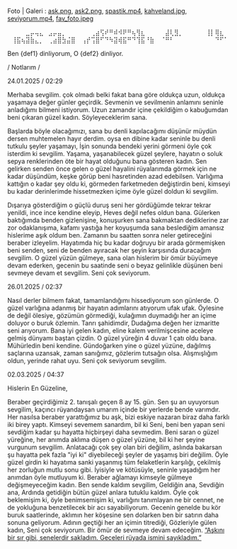 Foto | Galeri : [ask.png](https://files.catbox.moe/ndczx1.png), [ask2.png](https://files.catbox.moe/bs6aj9.png), 
[spastik.mp4](https://files.catbox.moe/sl0r91.mp4), [kahveland.jpg](https://files.catbox.moe/i8od74.jpeg), [seviyorum.mp4](https://files.catbox.moe/7knbxd.mp4), [fav_foto.jpeg](https://files.catbox.moe/5r1thr.jpeg)

⠀⠀⠀⠀⣀⡤⢤⣄⠀⣠⡤⣤⡀⠀⠀⠀
⠀⠀⢀⣴⢫⠞⠛⠾⠺⠟⠛⢦⢻⣆⠀⠀
⠀⠀⣼⢇⣻⡀⠀⠀⠀⠀⠀⢸⡇⢿⣆⠀
⠀⢸⣯⢦⣽⣷⣄⡀⠀⢀⣴⣿⣳⣬⣿⠀
⢠⡞⢩⣿⠋⠙⠳⣽⢾⣯⠛⠙⢹⣯⠘⣷
⠀⠈⠛⠃⠀⠀⠀⠀⠀⠀⠀⠀⠀⠙⠋⠁

Ben {def1} dinliyorum, O {def2} dinliyor.

/ Notlarım /

24.01.2025 / 02:29

Merhaba sevgilim. çok olmadı belki fakat bana göre oldukça uzun, oldukça yaşamaya değer günler geçirdik.
Sevmenin ve sevilmenin anlamını seninle anladığımı bilmeni istiyorum. 
Uzun zamandır içine çekildiğim o kabuğumdan beni çıkaran güzel kadın. Söyleyeceklerim sana.

Başlarda böyle olacağımızı, sana bu denli kapılacağımı düşünür müydün dersen muhtemelen hayır derdim.
oysa en dibine kadar seninle bu denli tutkulu şeyler yaşamayı, İşin sonunda bendeki yerini görmeni öyle çok isterdim ki sevgilim.
Yaşama, yaşanabilecek güzel şeylere, hayatın o soluk sepya renklerinden öte bir hayat olduğunu bana gösteren kadın. 
Sen gelirken senden önce gelen o güzel hayalini rüyalarımda görmek için ne kadar düşündüm, keşke görüp beni hasretinden azad edebilsen.
Varlığıma kattığın o kadar şey oldu ki, görmeden farketmeden değiştirdin beni, kimseyi bu kadar derinlerimde hissetmezken içime öyle güzel doldun ki sevgilim.

Dışarıya gösterdiğim o güçlü duruş seni her gördüğümde tekrar tekrar yenildi, ince ince kendine eleyip, Heves değil nefes oldun bana.
Gülerken baktığımda benden gizlenişine, konuşurken sana bakmaktan dediklerine zar zor odaklanışıma, kafamı yastığa her koyuşumda sana beslediğim amansız hislerime aşık oldum ben.
Zamanın bu saatten sonra neler getireceğini beraber izleyelim. Hayatımda hiç bu kadar doğruyu bir arada görmemişken beni senden, seni de benden ayıracak her şeyin karşısında duracağım sevgilim.
O güzel yüzün gülmeye, sana olan hislerim bir ömür büyümeye devam ederken, gecenin bu saatinde seni o beyaz gelinlikle düşünen beni sevmeye devam et sevgilim. Seni çok seviyorum.


26.01.2025 / 02:37

Nasıl derler bilmem fakat, tamamlandığımı hissediyorum son günlerde. O güzel varlığına adanmış bir hayatın adımlarını atıyorum ufak ufak.
Öylesine de değil ölesiye, gözümün görmediği, kulağımın duymadığı her an içime doluyor o buruk özlemin. Tanrı şahidimdir, Dudağıma değen her izmaritte seni arıyorum.
Bana iyi gelen kadın, eline kalem verilmişcesine aceleye gelmiş dünyamı baştan çizdin. O güzel yüreğin 4 duvar 1 çatı oldu bana. Mühürledin beni kendine.
Gündoğarken yine o güzel yüzüne, dağılmış saçlarına uzansak, zaman sanığımız, gözlerim tutsağın olsa. Alışmışlığım oldun, yerinde rahat uyu. Seni çok seviyorum sevgilim.

02.03.2025 / 04:37

Hislerin En Güzeline,

Beraber geçirdiğimiz 2. tanışalı geçen 8 ay 15. gün.
Sen şu an uyuyorsun sevgilim, kaçıncı rüyandaysan umarım içinde bir yerlerde bende varımdır.
Her nasılsa beraber yarattığımız bu aşk, bizi eskiye nazaran biraz daha farklı iki birey yaptı.
Kimseyi sevemem sanardım, bil ki Seni, beni ben yapan seni sevdiğim kadar şu hayatta hiçbirşeyi daha sevmedim.
Beni saran o güzel yüreğine, her anımda aklıma düşen o güzel yüzüne, bil ki her şeyine vurgunum sevgilim.
Anlatacağı çok şey olan biri değilim, aslında bakarsan şu hayatta pek fazla "iyi ki" diyebileceği şeyler de yaşamış biri değilim.
Öyle güzel girdin ki hayatıma sanki yaşanmış tüm felaketlerin karşılığı, çekilmiş her zorluğun mutlu sonu gibi.
İyisiyle ve kötüsüyle, seninle yaşadığım her anımdan öyle mutluyum ki. Beraber ağlamayı kimseyle gülmeye değişmeyeceğim kadın.
Ben sende kaldım sevgilim, Geldiğin ana, Sevdiğin ana, Ardında getidiğin bütün güzel anlara tutuklu kaldım.
Öyle çok beklemişim ki, öyle benimsemişim ki, varlığını tanımlayan ne bir cennet, ne de yokluğuna benzetilecek bir acı sayabiliyorum.
Gecenin genelde bu kör buruk saatlerinde, aklımın her köşesine sen dolarken ben bir satırın daha sonuna geliyorum.
Adının geçtiği her an içimin titrediği, Gözleriyle gülen kadın, Seni çok seviyorum. Bir ömür de sevmeye devam edeceğim.
[“Aşkını bir sır gibi, senelerdir sakladım. Geceleri rüyada ismini sayıkladım.”](https://www.youtube.com/watch?v=3hY0lxS-Nbw)

 
